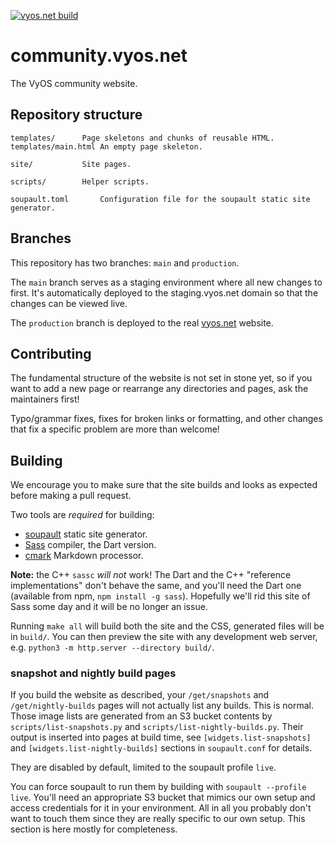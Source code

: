 [![vyos.net build](https://github.com/vyos/community.vyos.net/actions/workflows/main.yml/badge.svg?branch=production)](https://github.com/vyos/community.vyos.net/actions/workflows/main.yml)

# community.vyos.net

The VyOS community website.

## Repository structure

```
templates/		Page skeletons and chunks of reusable HTML.
templates/main.html	An empty page skeleton.

site/			Site pages.

scripts/		Helper scripts.

soupault.toml		Configuration file for the soupault static site generator.
```

## Branches

This repository has two branches: `main` and `production`.

The `main` branch serves as a staging environment where all new changes to first.
It's automatically deployed to the staging.vyos.net domain so that the changes
can be viewed live.

The `production` branch is deployed to the real [vyos.net](https://vyos.net) website.

## Contributing

The fundamental structure of the website is not set in stone yet, so if you want to add a new page
or rearrange any directories and pages, ask the maintainers first!

Typo/grammar fixes, fixes for broken links or formatting, and other changes that fix a specific problem
are more than welcome!

## Building

We encourage you to make sure that the site builds and looks as expected before making a pull request.

Two tools are _required_ for building:

* [soupault](https://soupault.app) static site generator.
* [Sass](https://sass-lang.com/) compiler, the Dart version.
* [cmark](https://github.com/commonmark/cmark) Markdown processor.

**Note:** the C++ `sassc` _will not_ work! The Dart and the C++ "reference implementations" don't behave the same,
and you'll need the Dart one (available from npm, `npm install -g sass`).
Hopefully we'll rid this site of Sass some day and it will be no longer an issue.

Running `make all` will build both the site and the CSS, generated files will be in `build/`.
You can then preview the site with any development web server, e.g. `python3 -m http.server --directory build/`.

### snapshot and nightly build pages

If you build the website as described, your `/get/snapshots` and `/get/nightly-builds` pages will not actually list any builds.
This is normal. Those image lists are generated from an S3 bucket contents by `scripts/list-snapshots.py`
and `scripts/list-nightly-builds.py`. Their output is inserted into pages at build time,
see `[widgets.list-snapshots]` and `[widgets.list-nightly-builds]` sections in `soupault.conf` for details.

They are disabled by default, limited to the soupault profile `live`.

You can force soupault to run them by building with `soupault --profile live`. You'll need an appropriate
S3 bucket that mimics our own setup and access credentials for it in your environment.
All in all you probably don't want to touch them since they are really specific to our own setup.
This section is here mostly for completeness.

